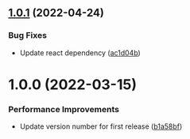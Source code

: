 ## [1.0.1](https://github.com/js-pack/i18n-react/compare/v1.0.0...v1.0.1) (2022-04-24)


### Bug Fixes

* Update react dependency ([ac1d04b](https://github.com/js-pack/i18n-react/commit/ac1d04b1a9580bbbd048cdb4804465d99bbfaa6f))

# 1.0.0 (2022-03-15)


### Performance Improvements

* Update version number for first release ([b1a58bf](https://github.com/js-pack/i18n-react/commit/b1a58bf40b87b965f4fc4d617cfde8547d4e6bfe))
